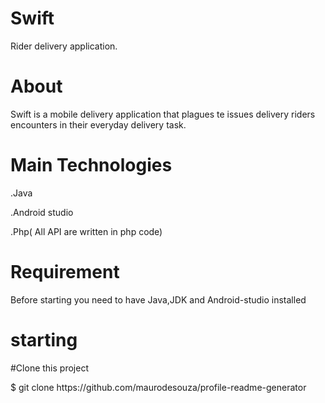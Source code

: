 
# Swift

Rider delivery application.

# About
Swift is a mobile delivery application that plagues te issues delivery riders encounters in their everyday delivery task.

# Main Technologies
.Java

.Android studio

.Php( All API are written in php code)

# Requirement
Before starting you need to have Java,JDK and Android-studio installed

# starting

#Clone this project
<p> $ git clone https://github.com/maurodesouza/profile-readme-generator</p>
